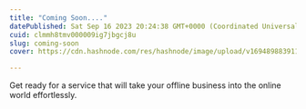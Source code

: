 ```yaml
---
title: "Coming Soon...."
datePublished: Sat Sep 16 2023 20:24:38 GMT+0000 (Coordinated Universal Time)
cuid: clmmh8tmv000009ig7jbgcj8u
slug: coming-soon
cover: https://cdn.hashnode.com/res/hashnode/image/upload/v1694898839112/829067ff-4e6a-494b-b145-54e17e557b5d.gif

---
```


Get ready for a service that will take your offline business into the online world effortlessly.